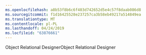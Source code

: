 ```yaml
---
ms.openlocfilehash: a8b53f8b6c6f403d742652d5e4c57f8daab086d8
ms.sourcegitcommit: f1d16425528e237257ca3b58eb49217a514849ea
ms.translationtype: MT
ms.contentlocale: pl-PL
ms.lasthandoff: 04/24/2019
ms.locfileid: "63876661"
---
```

<span data-ttu-id="5333d-101">Object Relational Designer</span><span class="sxs-lookup"><span data-stu-id="5333d-101">Object Relational Designer</span></span>